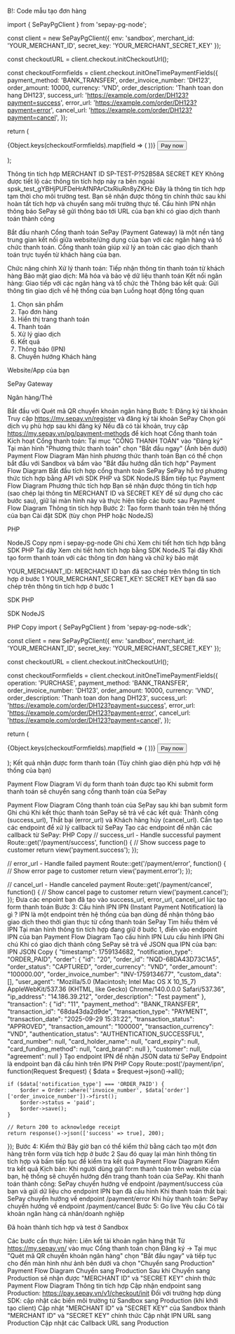 B!: Code mẫu tạo đơn hàng

import { SePayPgClient } from 'sepay-pg-node';

const client = new SePayPgClient({
  env: 'sandbox',
  merchant_id: 'YOUR_MERCHANT_ID',
  secret_key: 'YOUR_MERCHANT_SECRET_KEY'
});

const checkoutURL = client.checkout.initCheckoutUrl();

const checkoutFormfields = client.checkout.initOneTimePaymentFields({
  payment_method: 'BANK_TRANSFER',
  order_invoice_number: 'DH123',
  order_amount: 10000,
  currency: 'VND',
  order_description: 'Thanh toan don hang DH123',
  success_url: 'https://example.com/order/DH123?payment=success',
  error_url: 'https://example.com/order/DH123?payment=error',
  cancel_url: 'https://example.com/order/DH123?payment=cancel',
});

return (
  <form action={checkoutURL} method="POST">
    {Object.keys(checkoutFormfields).map(field => (
      <input type="hidden" name={field} value={checkoutFormfields[field]} />
    ))}
    <button type="submit">Pay now</button>
  </form>
);

Thông tin tích hợp
MERCHANT ID
SP-TEST-P?52B58A
SECRET KEY
Không được tiết lộ các thông tin tích hợp này ra bên ngoài
spsk_test_gYBHjPUFDeHrAfNPArCtxRiuRn8yZKHc
Đây là thông tin tích hợp tạm thời cho môi trường test. Bạn sẽ nhận được thông tin chính thức sau khi hoàn tất tích hợp và chuyển sang môi trường thực tế.
Cấu hình IPN nhận thông báo
SePay sẽ gửi thông báo tới URL của bạn khi có giao dịch thanh toán thành công

Bắt đầu nhanh
Cổng thanh toán SePay (Payment Gateway) là một nền tảng trung gian kết nối giữa website/ứng dụng của bạn với các ngân hàng và tổ chức thanh toán. Cổng thanh toán giúp xử lý an toàn các giao dịch thanh toán trực tuyến từ khách hàng của bạn.

Chức năng chính
Xử lý thanh toán: Tiếp nhận thông tin thanh toán từ khách hàng
Bảo mật giao dịch: Mã hóa và bảo vệ dữ liệu thanh toán
Kết nối ngân hàng: Giao tiếp với các ngân hàng và tổ chức thẻ
Thông báo kết quả: Gửi thông tin giao dịch về hệ thống của bạn
Luồng hoạt động tổng quan
1. Chọn sản phẩm
2. Tạo đơn hàng
3. Hiển thị trang thanh toán
4. Thanh toán
5. Xử lý giao dịch
6. Kết quả
7. Thông báo (IPN)
8. Chuyển hướng
Khách hàng

Website/App của bạn

SePay Gateway

Ngân hàng/Thẻ


Bắt đầu với Quét mã QR chuyển khoản ngân hàng
Bước 1: Đăng ký tài khoản
Truy cập https://my.sepay.vn/register và đăng ký tài khoản SePay
Chọn gói dịch vụ phù hợp sau khi đăng ký
Nếu đã có tài khoản, truy cập https://my.sepay.vn/pg/payment-methods để kích hoạt Cổng thanh toán
Kích hoạt Cổng thanh toán:
Tại mục "CỔNG THANH TOÁN" vào "Đăng ký"
Tại màn hình "Phương thức thanh toán" chọn "Bắt đầu ngay" (Ảnh bên dưới)
Payment Flow Diagram
Màn hình phương thức thanh toán
Bạn có thể chọn bắt đầu với Sandbox và bấm vào "Bắt đầu hướng dẫn tích hợp"
Payment Flow Diagram
Bắt đầu tích hợp cổng thanh toán SePay
SePay hỗ trợ phương thức tích hợp bằng API với SDK PHP và SDK NodeJS
Bấm tiếp tục
Payment Flow Diagram
Phương thức tích hợp
Bạn sẽ nhận được thông tin tích hợp (sao chép lại thông tin MERCHANT ID và SECRET KEY để sử dụng cho các bước sau), giữ lại màn hình này và thực hiện tiếp các bước sau
Payment Flow Diagram
Thông tin tích hợp
Bước 2: Tạo form thanh toán trên hệ thống của bạn
Cài đặt SDK (tùy chọn PHP hoặc NodeJS)

PHP

NodeJS
Copy
npm i sepay-pg-node
Ghi chú
Xem chi tiết hơn tích hợp bằng SDK PHP Tại đây
Xem chi tiết hơn tích hợp bằng SDK NodeJS Tại đây
Khởi tạo form thanh toán với các thông tin đơn hàng và chữ ký bảo mật

YOUR_MERCHANT_ID: MERCHANT ID bạn đã sao chép trên thông tin tích hợp ở bước 1
YOUR_MERCHANT_SECRET_KEY: SECRET KEY bạn đã sao chép trên thông tin tích hợp ở bước 1

SDK PHP

SDK NodeJS

PHP
Copy
import { SePayPgClient } from 'sepay-pg-node-sdk';

const client = new SePayPgClient({
  env: 'sandbox',
  merchant_id: 'YOUR_MERCHANT_ID',
  secret_key: 'YOUR_MERCHANT_SECRET_KEY'
});

const checkoutURL = client.checkout.initCheckoutUrl();

const checkoutFormfields = client.checkout.initOneTimePaymentFields({
  operation: 'PURCHASE',
  payment_method: 'BANK_TRANSFER',
  order_invoice_number: 'DH123',
  order_amount: 10000,
  currency: 'VND',
  order_description: 'Thanh toan don hang DH123',
  success_url: 'https://example.com/order/DH123?payment=success',
  error_url: 'https://example.com/order/DH123?payment=error',
  cancel_url: 'https://example.com/order/DH123?payment=cancel',
});

return (
  <form action={checkoutURL} method="POST">
    {Object.keys(checkoutFormfields).map(field => (
      <input type="hidden" name={field} value={checkoutFormfields[field]} />
    ))}
    <button type="submit">Pay now</button>
  </form>
);
Kết quả nhận được form thanh toán (Tùy chỉnh giao diện phù hợp với hệ thống của bạn)

Payment Flow Diagram
Ví dụ form thanh toán được tạo
Khi submit form thanh toán sẽ chuyển sang cổng thanh toán của SePay

Payment Flow Diagram
Công thanh toán của SePay sau khi bạn submit form
Ghi chú
Khi kết thúc thanh toán SePay sẽ trả về các kết quả: Thành công (success_url), Thất bại (error_url) và Khách hàng hủy (cancel_url). Cần tạo các endpoint để xử lý callback từ SePay
Tạo các endpoint để nhận các callback từ SePay:
PHP
Copy
// success_url - Handle successful payment
Route::get('/payment/success', function() {
    // Show success page to customer
    return view('payment.success');
});

// error_url - Handle failed payment
Route::get('/payment/error', function() {
    // Show error page to customer
    return view('payment.error');
});

// cancel_url - Handle canceled payment
Route::get('/payment/cancel', function() {
    // Show cancel page to customer
    return view('payment.cancel');
});
Đưa các enpoint bạn đã tạo vào success_url, error_url, cancel_url lúc tạo form thanh toán
Bước 3: Cấu hình IPN
IPN (Instant Payment Notification) là gì ?
IPN là một endpoint trên hệ thống của bạn dùng để nhận thông báo giao dịch theo thời gian thực từ cổng thanh toán SePay
Tìm hiểu thêm về IPN
Tại màn hình thông tin tích hợp đang giữ ở bước 1, điền vào endpoint IPN của bạn
Payment Flow Diagram
Tạo cấu hình IPN
Lưu cấu hình IPN
Ghi chú
Khi có giao dịch thành công SePay sẽ trả về JSON qua IPN của bạn:
IPN JSON
Copy
{
  "timestamp": 1759134682,
  "notification_type": "ORDER_PAID",
  "order": {
    "id": "20",
    "order_id": "NQD-68DA43D73C1A5",
    "order_status": "CAPTURED",
    "order_currency": "VND",
    "order_amount": "100000.00",
    "order_invoice_number": "INV-1759134677",
    "custom_data": [],
    "user_agent": "Mozilla/5.0 (Macintosh; Intel Mac OS X 10_15_7) AppleWebKit/537.36 (KHTML, like Gecko) Chrome/140.0.0.0 Safari/537.36",
    "ip_address": "14.186.39.212",
    "order_description": "Test payment"
  },
  "transaction": {
    "id": "11",
    "payment_method": "BANK_TRANSFER",
    "transaction_id": "68da43da2d9de",
    "transaction_type": "PAYMENT",
    "transaction_date": "2025-09-29 15:31:22",
    "transaction_status": "APPROVED",
    "transaction_amount": "100000",
    "transaction_currency": "VND",
    "authentication_status": "AUTHENTICATION_SUCCESSFUL",
    "card_number": null,
    "card_holder_name": null,
    "card_expiry": null,
    "card_funding_method": null,
    "card_brand": null
  },
  "customer": null,
  "agreement": null
}
Tạo endpoint IPN để nhận JSON data từ SePay
Endpoint là endpoint bạn đã cấu hình trên IPN
PHP
Copy
Route::post('/payment/ipn', function(Request $request) {
    $data = $request->json()->all();

    if ($data['notification_type'] === 'ORDER_PAID') {
        $order = Order::where('invoice_number', $data['order']['order_invoice_number'])->first();
        $order->status = 'paid';
        $order->save();
    }

    // Return 200 to acknowledge receipt
    return response()->json(['success' => true], 200);
});
Bước 4: Kiểm thử
Bây giờ bạn có thể kiểm thử bằng cách tạo một đơn hàng trên form vừa tích hợp ở bước 2
Sau đó quay lại màn hình thông tin tích hợp và bấm tiếp tục để kiểm tra kết quả
Payment Flow Diagram
Kiểm tra kết quả
Kịch bản:
Khi người dùng gửi form thanh toán trên website của bạn, hệ thống sẽ chuyển hướng đến trang thanh toán của SePay.
Khi thanh toán thành công: SePay chuyển hướng về endpoint /payment/success của bạn và gửi dữ liệu cho endpoint IPN bạn đã cấu hình
Khi thanh toán thất bại: SePay chuyển hướng về endpoint /payment/error
Khi hủy thanh toán: SePay chuyển hướng về endpoint /payment/cancel
Bước 5: Go live
Yêu cầu
Có tài khoản ngân hàng cá nhân/doanh nghiệp

Đã hoàn thành tích hợp và test ở Sandbox

Các bước cần thực hiện:
Liên kết tài khoản ngân hàng thật
Từ https://my.sepay.vn/ vào mục Cổng thanh toán chọn Đăng ký → Tại mục "Quét mã QR chuyển khoản ngân hàng" chọn "Bắt đầu ngay" và tiếp tục cho đến màn hình như ảnh bên dưới và chọn "Chuyển sang Production"
Payment Flow Diagram
Chuyển sang Production
Sau khi Chuyển sang Production sẽ nhận được "MERCHANT ID" và "SECRET KEY" chính thức
Payment Flow Diagram
Thông tin tích hợp
Cập nhận endpoint sang Production: https://pay.sepay.vn/v1/checkout/init
Đối với trường hợp dùng SDK: cập nhật các biến môi trường từ Sandbox sang Production (khi khởi tạo client)
Cập nhật "MERCHANT ID" và "SECRET KEY" của Sandbox thành "MERCHANT ID" và "SECRET KEY" chính thức
Cập nhật IPN URL sang Production
Cập nhật các Callback URL sang Production

 
